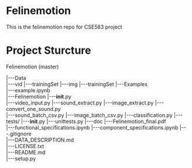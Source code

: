 # Felinemotion
This is the felinemotion repo for CSE583 project

# Project Sturcture

Felinemotion (master)  

|---Data  
    |---vid
        |---trainingSet
    |---img
        |---trainingSet
|---Examples  
    |---example.ipynb  
|---Felinemotion 
    |---__init__.py  
    |---video_input.py
    |---sound_extract.py
    |---image_extract.py
    |---convert_one_sound.py  
    |---sound_batch_csv.py 
    |---image_batch_csv.py
    |---classification.py
    |---tests/
        |---__init__.py
        |---unittests.py
|---doc
    |---Felinemotion_final.pdf   
    |---functional_specifications.ipynb
    |---component_specifications.ipynb
|---.gitignore  
|---DATA_DESCRIPTION.md  
|---LICENSE.txt  
|---README.md   
|---setup.py 
